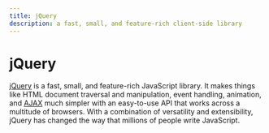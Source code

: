 ```yaml
---
title: jQuery
description: a fast, small, and feature-rich client-side library
---
```


# jQuery

[jQuery](https://jquery.com/) is a fast, small, and feature-rich JavaScript library. It makes things like HTML document traversal and manipulation, event handling, animation, and [AJAX](/_glossary/AJAX.md) much simpler with an easy-to-use API that works across a multitude of browsers. With a combination of versatility and extensibility, jQuery has changed the way that millions of people write JavaScript.
